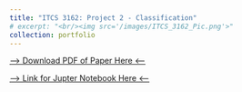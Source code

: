 ```yaml
---
title: "ITCS 3162: Project 2 - Classification"
# excerpt: "<br/><img src='/images/ITCS_3162_Pic.png'>"
collection: portfolio
---
```

[--> Download PDF of Paper Here <--](http://damullutkid.github.io/files/ITCS3162_Project2_Classifiaction_Jesus_Barrera_Mejia.pdf) 
<!-- Fix this part -->
[--> Link for Jupter Notebook Here <--](https://github.com/damullutkid/ITCS3162-Classification-Project/blob/main/Project2_Jesus_Barrera_ITCS3162.ipynb) 



